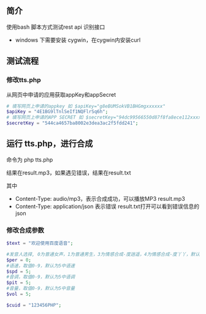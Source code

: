 ## 简介

使用bash 脚本方式测试rest api 识别接口

- windows 下需要安装 cygwin，在cygwin内安装curl



## 测试流程

### 修改tts.php

从网页中申请的应用获取appKey和appSecret

```php
# 填写网页上申请的appkey 如 $apiKey="g8eBUMSokVB1BHGmgxxxxxx"
$apiKey = "4E1BG9lTnlSeIf1NQFlrSq6h";
# 填写网页上申请的APP SECRET 如 $secretKey="94dc99566550d87f8fa8ece112xxxxx"
$secretKey = "544ca4657ba8002e3dea3ac2f5fdd241";
```






## 运行 tts.php，进行合成

命令为 php tts.php

结果在result.mp3，如果遇见错误，结果在result.txt

其中

- Content-Type: audio/mp3，表示合成成功，可以播放MP3 result.mp3
- Content-Type: application/json 表示错误   result.txt打开可以看到错误信息的json

### 修改合成参数

```php
$text = "欢迎使用百度语音";

#发音人选择, 0为普通女声，1为普通男生，3为情感合成-度逍遥，4为情感合成-度丫丫，默认为普通女声
$per = 0;
#语速，取值0-9，默认为5中语速
$spd = 5;
#音调，取值0-9，默认为5中语调
$pit = 5;
#音量，取值0-9，默认为5中音量
$vol = 5;

$cuid = "123456PHP";

```

